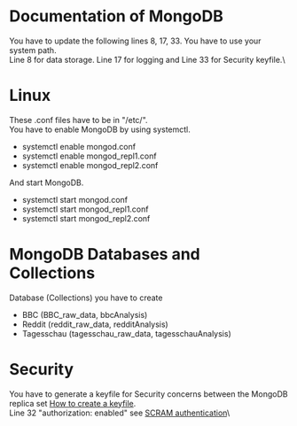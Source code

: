 # Documentation of MongoDB

You have to update the following lines 8, 17, 33. You have to use your system path.\
Line 8 for data storage. Line 17 for logging and Line 33 for Security keyfile.\

# Linux
These .conf files have to be in "/etc/".\
You have to enable MongoDB by using systemctl.
- systemctl enable mongod.conf
- systemctl enable mongod_repl1.conf
- systemctl enable mongod_repl2.conf

And start MongoDB.
- systemctl start mongod.conf
- systemctl start mongod_repl1.conf
- systemctl start mongod_repl2.conf

# MongoDB Databases and Collections
Database (Collections) you have to create
- BBC (BBC_raw_data, bbcAnalysis)
- Reddit (reddit_raw_data, redditAnalysis)
- Tagesschau (tagesschau_raw_data, tagesschauAnalysis)

# Security
You have to generate a keyfile for Security concerns between the MongoDB replica set [How to create a keyfile](https://www.mongodb.com/docs/manual/tutorial/deploy-replica-set-with-keyfile-access-control/).\
Line 32 "authorization: enabled" see [SCRAM authentication](https://www.mongodb.com/docs/manual/tutorial/configure-scram-client-authentication/)\